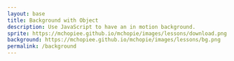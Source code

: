 ```yaml
---
layout: base
title: Background with Object
description: Use JavaScript to have an in motion background.
sprite: https://mchopiee.github.io/mchopie/images/lessons/download.png
background: https://mchopiee.github.io/mchopie/images/lessons/bg.png
permalink: /background
---
```


<canvas id="world"></canvas>

<script>
  // Get the canvas and its 2D drawing context
  const canvas = document.getElementById("world");
  const ctx = canvas.getContext('2d');

  // Load background and sprite images
  const backgroundImg = new Image();
  const spriteImg = new Image();
  backgroundImg.src = '{{page.background}}'; // background path from front matter
  spriteImg.src = '{{page.sprite}}';         // sprite path from front matter

  // Counter to track when images are ready
  let imagesLoaded = 0;

  // Once background image loads, increment counter and try starting the game
  backgroundImg.onload = function() {
    imagesLoaded++;
    startGameWorld();
  };

  // Once sprite image loads, increment counter and try starting the game
  spriteImg.onload = function() {
    imagesLoaded++;
    startGameWorld();
  };

  // Called when both images are loaded
  function startGameWorld() {
    if (imagesLoaded < 2) return; // Wait until both are ready

    // Generic object that can be drawn on the canvas
    class GameObject {
      constructor(image, width, height, x = 0, y = 0, speedRatio = 0) {
        this.image = image;
        this.width = width;
        this.height = height;
        this.x = x;
        this.y = y;
        this.speedRatio = speedRatio;              // Proportion of global speed to use
        this.speed = GameWorld.gameSpeed * this.speedRatio;
      }
      update() {} // Placeholder for child classes
      draw(ctx) {
        ctx.drawImage(this.image, this.x, this.y, this.width, this.height);
      }
    }

    // Background class that scrolls horizontally
    class Background extends GameObject {
      constructor(image, gameWorld) {
        // Cover entire canvas, scrolls at 0.1 of game speed
        super(image, gameWorld.width, gameWorld.height, 0, 0, 0.1);
      }
      update() {
        // Move background to the left, looping seamlessly
        this.x = (this.x - this.speed) % this.width;
      }
      draw(ctx) {
        // Draw background twice for seamless scrolling
        ctx.drawImage(this.image, this.x, this.y, this.width, this.height);
        ctx.drawImage(this.image, this.x + this.width, this.y, this.width, this.height);
      }
    }

    // Player class with floating animation
    class Player extends GameObject {
      constructor(image, gameWorld) {
        // Scale sprite down by half
        const width = image.naturalWidth / 2;
        const height = image.naturalHeight / 2;
        // Center player on the canvas
        const x = (gameWorld.width - width) / 2;
        const y = (gameWorld.height - height) / 2;
        super(image, width, height, x, y);
        this.baseY = y;     // Save original Y position
        this.frame = 0;     // Frame counter for sine wave animation
      }
      update() {
        // Float up and down smoothly using sine wave
        this.y = this.baseY + Math.sin(this.frame * 0.05) * 20;
        this.frame++;
      }
    }

    // Main game world class
    class GameWorld {
      static gameSpeed = 5; // Global speed modifier

      constructor(backgroundImg, spriteImg) {
        // Setup canvas dimensions to fit the window
        this.canvas = document.getElementById("world");
        this.ctx = this.canvas.getContext('2d');
        this.width = window.innerWidth;
        this.height = window.innerHeight;
        this.canvas.width = this.width;
        this.canvas.height = this.height;

        // Style canvas to cover full screen
        this.canvas.style.width = `${this.width}px`;
        this.canvas.style.height = `${this.height}px`;
        this.canvas.style.position = 'absolute';
        this.canvas.style.left = `0px`;
        this.canvas.style.top = `${(window.innerHeight - this.height) / 2}px`;

        // Add game objects: background + player
        this.objects = [
         new Background(backgroundImg, this),
         new Player(spriteImg, this)
        ];
      }

      // Main game loop: update and draw all objects
      gameLoop() {
        this.ctx.clearRect(0, 0, this.width, this.height); // Clear canvas
        for (const obj of this.objects) {
          obj.update();   // Update position/animation
          obj.draw(this.ctx); // Draw to screen
        }
        requestAnimationFrame(this.gameLoop.bind(this)); // Loop forever
      }

      // Start the game loop
      start() {
        this.gameLoop();
      }
    }

    // Create and start the game world
    const world = new GameWorld(backgroundImg, spriteImg);
    world.start();
  }
</script>

